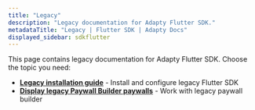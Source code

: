 ```yaml
---
title: "Legacy"
description: "Legacy documentation for Adapty Flutter SDK."
metadataTitle: "Legacy | Flutter SDK | Adapty Docs"
displayed_sidebar: sdkflutter
---
```


This page contains legacy documentation for Adapty Flutter SDK. Choose the topic you need:

- **[Legacy installation guide](flutter-legacy-install)** - Install and configure legacy Flutter SDK
- **[Display legacy Paywall Builder paywalls](flutter-display-legacy-pb-paywalls)** - Work with legacy paywall builder 